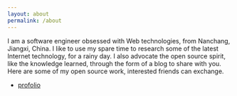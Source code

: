 ```yaml
---
layout: about
permalink: /about
---
```

I am a software engineer obsessed with Web technologies, from Nanchang, Jiangxi, China. I like to use my spare time to research some of the latest Internet technology, for a rainy day. I also advocate the open source spirit, like the knowledge learned, through the form of a blog to share with you. Here are some of my open source work, interested friends can exchange.  
- [profolio](https://github.com/calcyu)<!--tomb-->
